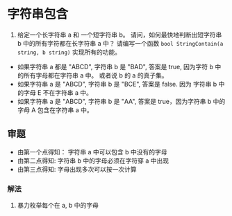 # 字符串包含

1. 给定一个长字符串 a 和 一个短字符串 b。 请问，如何最快地判断出短字符串 b 中的所有字符都在长字符串 a 中？ 
请编写一个函数 `bool StringContain(a string, b string)` 实现所有的功能。

- 如果字符串 a 都是 "ABCD", 字符串 b 是 "BAD", 答案是 true, 因为字符 b 中的所有字母都在字符串 a 中。 或者说 b 的 a 的真子集。
- 如果字符串 a 是 "ABCD", 字符串 b 是 "BCE", 答案是 false. 因为 字符串 b 中的字母 E 不在字符串 a 中。
- 如果字符串 a 是 "ABCD", 字符串 b 是 "AA", 答案是 true，因为字符串 b 中的字母 A 包含在字符串 a 中。




## 审题
- 由第一个点得知： 字符串 a 中可以包含 b 中没有的字母
- 由第二点得知:   字符串 b 中的字母必须在字符穿 a 中出现
- 由第三点得知:   字母出现多次可以按一次计算


### 解法
1. 暴力枚举每个在 a, b 中的字母

